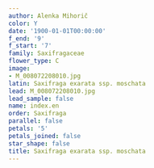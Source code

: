 ```yaml
---
author: Alenka Mihorič
color: Y
date: '1900-01-01T00:00:00'
f_end: '9'
f_start: '7'
family: Saxifragaceae
flower_type: C
image:
- M_008072208010.jpg
latin: Saxifraga exarata ssp. moschata
lead: M_008072208010.jpg
lead_sample: false
name: index.en
order: Saxifraga
parallel: false
petals: '5'
petals_joined: false
star_shape: false
title: Saxifraga exarata ssp. moschata
---
```

